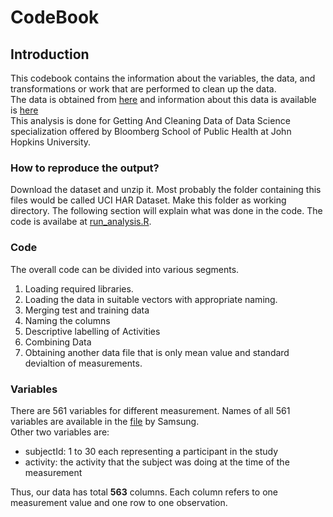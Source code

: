 CodeBook
========
Introduction
------------
This codebook contains the information about the variables, the data, and transformations or work that are performed to clean up the data.   
The data is obtained from [here](https://d396qusza40orc.cloudfront.net/getdata%2Fprojectfiles%2FUCI%20HAR%20Dataset.zip) and information about this data is available is [here](http://archive.ics.uci.edu/ml/datasets/Human+Activity+Recognition+Using+Smartphones)  
This analysis is done for Getting And Cleaning Data of Data Science specialization offered by Bloomberg School of Public Health at John Hopkins University.
### How to reproduce the output?
Download the dataset and unzip it. Most probably the folder containing this files would be called UCI HAR Dataset. Make this folder as working directory. The following section will explain what was done in the code. The code is availabe at [run_analysis.R](https://github.com/atmodi/GettingAndCleaningData/blob/master/run_analysis.R).


### Code
The overall code can be divided into various segments.
1. Loading required libraries.
2. Loading the data in suitable vectors with appropriate naming.
3. Merging test and training data
4. Naming the columns
5. Descriptive labelling of Activities
6. Combining Data
7. Obtaining another data file that is only mean value and standard devialtion of measurements.

### Variables
There are 561 variables for different measurement. Names of all 561 variables are available in the [file](https://github.com/atmodi/GettingAndCleaningData/blob/master/features.txt) by Samsung.  
Other two variables are:  
* subjectId: 1 to 30 each representing a participant in the study
* activity: the activity that the subject was doing at the time of the measurement

Thus, our data has total **563** columns. Each column refers to one measurement value and one row to one observation. 